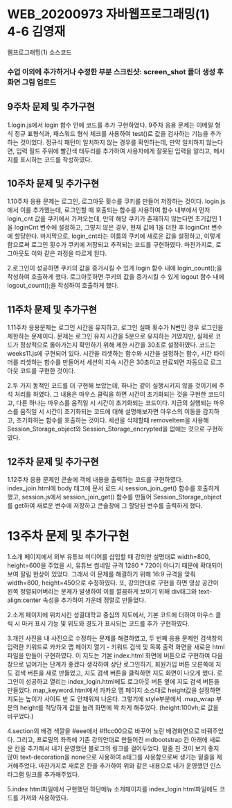 # WEB_20200973 자바웹프로그래밍(1) 4-6 김영재
웹프로그래밍(1) 소스코드
### 수업 이외에 추가하거나 수정한 부분 스크린샷: screen_shot 폴더 생성 후 화면 그림 업로드

## 9주차 문제 및 추가구현

 1.login.js에서 login 함수 안에 코드를 추가 구현하였다. 9주차 응용 문제는 이메일 형식 정규 표형식과, 
패스워드 형식 체크를 사용하여 test()로 값을 검사하는 기능을 추가하는 것이었다. 
정규식 패턴이 일치하지 않는 경우를 확인하는데, 만약 일치하지 않는다면, 입력 필드 
주위에 빨간색 테두리를 추가하여 사용자에게 잘못된 입력을 알리고, 메시지를 표시하는 코드를 작성하였다. 

## 10주차 문제 및 추가구현

 1.10주차 응용 문제는 로그인, 로그아웃 횟수를 쿠키를 만들어 저장하는 것이다. 
login.js에서 이를 추가했는데, 로그인할 때 호출되는 함수를 사용하여 함수 내부에서 먼저 login_cnt 값을 쿠키에서 가져오는데, 
만약 해당 쿠키가 존재하지 않는다면 초기값인 1을 loginCnt 변수에 설정하고, 
그렇지 않은 경우, 현재 값에 1을 더한 후 loginCnt 변수에 할당한다. 
마지막으로, login_cnt라는 이름의 쿠키에 새로운 값을 설정하고, 
이렇게 함으로써 로그인 횟수가 쿠키에 저장되고 추적되는 코드를 구현하였다. 
마찬가지로, 로그아웃도 이와 같은 과정을 따르게 된다.

 2.로그인이 성공하면 쿠키의 값을 증가시킬 수 있게 login 함수 내에 login_count();을 
작성하여 호출하게 했다. 로그아웃하면 쿠키의 값을 증가시킬 수 있게 logout 함수 내에 
logout_count();을 작성하여 호출하게 했다.

## 11주차 문제 및 추가구현
 
 1.11주차 응용문제는 로그인 시간을 유지하고, 로그인 실패 횟수가 N번인 경우 로그인을 제한하는 
문제이다. 문제는 로그인 유지 시간을 5분으로 유지하는 거였지만, 실제로 코드가 정상적으로 
돌아가는지 확인하기 위해 제한 시간을 30초로 설정하였다. 코드는 weeks11.js에 구현되어 있다. 시간을 리셋하는 함수와 
시간을 설정하는 함수, 시간 타이머를 리셋하는 함수를 만들어서 세션의 지속 시간은 30초이고 만료되면 
자동으로 로그아웃 코드를 구현한 것이다.

 2.두 가지 동적인 코드를 더 구현해 보았는데, 하나는 같이 실행시키지 않을 것이기에 주석 처리를 하였다. 
그 내용은 마우스 클릭을 하면 시간이 초기화되는 것을 구현한 코드이고, 다른 하나는 마우스를 움직일 시 시간이 
초기화되는 코드이다. 지금의 실행되는 마우스를 움직일 시 시간이 초기화되는 코드에 대해 설명해보자면 
마우스의 이동을 감지하고, 초기화하는 함수를 호출하는 것이다. 세션을 삭제할때 removeItem을 사용해 
Session_Storage_object와 Session_Storage_encrypted을 없애는 것으로 구현하였다.

## 12주차 문제 및 추가구현

 1.12주차 응용 문제인 콘솔에 객체 내용을 출력하는 코드를 구현하였다. index_join.html에 
body 태그에 문서 로드 시 session_join_get() 함수를 호출하게 했고, session.js에서 
session_join_get() 함수를 만들어 Session_Storage_object를 get하여 새로운 변수에 저장하고 
콘솔창에 그 할당된 변수를 출력하게 했다.

# 13주차 문제 및 추가구현

 1.소개 페이지에서 외부 유튜브 미디어를 삽입할 때 강의안 설명대로 width=800, height=600을
주었을 시, 유튜브 썸네일 규격 1280 * 720이 아니기 때문에 확대되어 보여 잘림 현상이 있었다.
그래서 이 문제를 해결하기 위해 16:9 규격을 맞춰 width=800, height=450으로 수정하였다.
또, 강의안대로 구현을 하면 영상 공간이 왼쪽 정렬되어버리는 문제가 발생하여 이를 깔끔하게 보이기 위해
div태그와 text-align:center 속성을 추가하여 가운데 정렬로 만들었다.

 2.소개 페이지에 위치시킨 성결대학교 중심의 지도에서, 기본 코드에 더하여
마우스 클릭 시 마커 표시 기능 및 위도와 경도가 표시되는 코드를 추가 구현하였다.

 3.개인 사진을 내 사진으로 수정하는 문제를 해결하였고, 두 번째 응용 문제인 검색창의 입력한
키워드로 카카오 맵 페이지 열기 - 키워드 검색 및 목록 출력 화면을 새로운 html 파일을 만들어 구현하였다. 이 지도는 
기본 index.html 화면에 버튼으로 구현하여 다음 창으로 넘어가는 단계가 좋겠다 생각하여
상단 로그인하기, 회원가입 버튼 오른쪽에 지도 검색 버튼을 새로 만들었고, 지도 검색 버튼을 클릭하면 지도 화면이 나오게 했다. 
로그인이 성공하고 열리는 index_login.html에도 로그아웃 버튼 옆에 지도 검색 버튼을 만들었다. 
map_keyword.html에서 카카오 맵 페이지 소스대로 height값을 설정하면 지도는 높이가 사이트 반 도 안채워져 나온다. 
그렇기에 style부분에서 .map_wrap 부분의 height를 적당하게 값을 늘려 화면에 꽉 차게 해주었다. 
(height:100vh;로 값을 바꾸었다.)

 4.section의 배경 색깔을 #eee에서 #ffcc00으로 바꾸어 노란 배경화면으로 바꿔주었다. 그리고, 
프로필의 좌측에 기존 강의안대로 만들어진 mdbootstrap 칸 아래에 새로운 칸을 추가해서 
내가 운영했던 블로그의 링크를 걸어두었다. 밑줄 친 것이 보기 좋지 않아 text-decoration을 none으로 사용하여 
a태그를 사용함으로써 생기는 밑줄을 제거해주었다. 마찬가지로 새로운 칸을 추가하여 
위와 같은 내용으로 내가 운영했던 인스타그램 링크를 추가해주었다.

 5.index html파일에서 구현했던 하단메뉴 소개페이지를 index_login html파일에도 코드를 가져와 사용하였다.